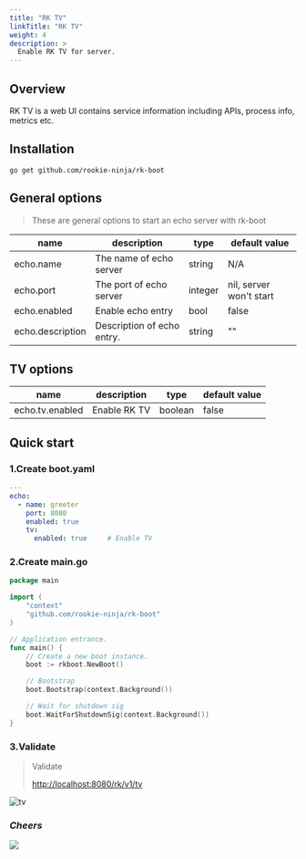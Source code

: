 ```yaml
---
title: "RK TV"
linkTitle: "RK TV"
weight: 4
description: >
  Enable RK TV for server.
---
```


## Overview
RK TV is a web UI contains service information including APIs, process info, metrics etc.

## Installation
```shell script
go get github.com/rookie-ninja/rk-boot
```

## General options
> These are general options to start an echo server with rk-boot

| name | description | type | default value |
| ------ | ------ | ------ | ------ |
| echo.name | The name of echo server | string | N/A |
| echo.port | The port of echo server | integer | nil, server won't start |
| echo.enabled | Enable echo entry | bool | false |
| echo.description | Description of echo entry. | string | "" |

## TV options
| name | description | type | default value |
| ------ | ------ | ------ | ------ |
| echo.tv.enabled | Enable RK TV | boolean | false |

## Quick start
### 1.Create boot.yaml
```yaml
---
echo:
  - name: greeter
    port: 8080
    enabled: true
    tv:
      enabled: true     # Enable TV
```

### 2.Create main.go
```go
package main

import (
	"context"
	"github.com/rookie-ninja/rk-boot"
)

// Application entrance.
func main() {
	// Create a new boot instance.
	boot := rkboot.NewBoot()

	// Bootstrap
	boot.Bootstrap(context.Background())

	// Wait for shutdown sig
	boot.WaitForShutdownSig(context.Background())
}
```

### 3.Validate
> Validate
>
> [http://localhost:8080/rk/v1/tv](http://localhost:8080/rk/v1/tv)


![tv](/bootstrapper/getting-started/echo-golang/echo-tv.png)

### _**Cheers**_
![](/bootstrapper/user-guide/cheers.png)